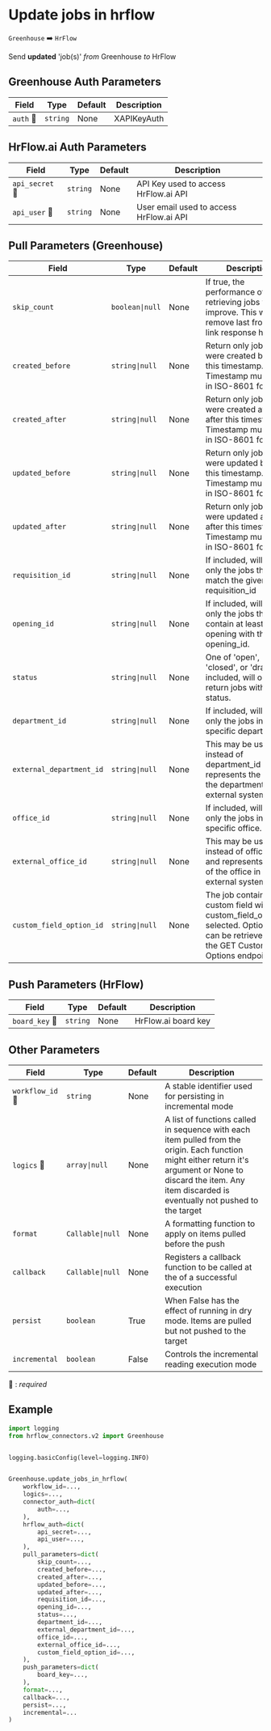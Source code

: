 # Update jobs in hrflow
`Greenhouse` :arrow_right: `HrFlow`

Send **updated** 'job(s)' _from_ Greenhouse _to_ HrFlow



## Greenhouse Auth Parameters

| Field | Type | Default | Description |
| ----- | ---- | ------- | ----------- |
| `auth` :red_circle: | `string` | None | XAPIKeyAuth |

## HrFlow.ai Auth Parameters

| Field | Type | Default | Description |
| ----- | ---- | ------- | ----------- |
| `api_secret` :red_circle: | `string` | None | API Key used to access HrFlow.ai API |
| `api_user` :red_circle: | `string` | None | User email used to access HrFlow.ai API |

## Pull Parameters (Greenhouse)

| Field | Type | Default | Description |
| ----- | ---- | ------- | ----------- |
| `skip_count`  | `boolean\|null` | None | If true, the performance of retrieving jobs will improve. This will remove last from the link response header. |
| `created_before`  | `string\|null` | None | Return only jobs that were created before this timestamp. Timestamp must be in in ISO-8601 format. |
| `created_after`  | `string\|null` | None | Return only jobs that were created at or after this timestamp. Timestamp must be in in ISO-8601 format. |
| `updated_before`  | `string\|null` | None | Return only jobs that were updated before this timestamp. Timestamp must be in in ISO-8601 format. |
| `updated_after`  | `string\|null` | None | Return only jobs that were updated at or after this timestamp. Timestamp must be in in ISO-8601 format. |
| `requisition_id`  | `string\|null` | None | If included, will return only the jobs that match the given requisition_id |
| `opening_id`  | `string\|null` | None | If included, will return only the jobs that contain at least one opening with the given opening_id. |
| `status`  | `string\|null` | None | One of 'open', 'closed', or 'draft'. If included, will only return jobs with that status. |
| `department_id`  | `string\|null` | None | If included, will return only the jobs in this specific department. |
| `external_department_id`  | `string\|null` | None | This may be used instead of department_id and represents the ID of the department in an external system. |
| `office_id`  | `string\|null` | None | If included, will return only the jobs in this specific office. |
| `external_office_id`  | `string\|null` | None | This may be used instead of office_id and represents the ID of the office in an external system. |
| `custom_field_option_id`  | `string\|null` | None | The job contains a custom field with this custom_field_option_id selected. Option IDs can be retrieved from the GET Custom Field Options endpoint. |

## Push Parameters (HrFlow)

| Field | Type | Default | Description |
| ----- | ---- | ------- | ----------- |
| `board_key` :red_circle: | `string` | None | HrFlow.ai board key |

## Other Parameters

| Field | Type | Default | Description |
| ----- | ---- | ------- | ----------- |
| `workflow_id` :red_circle: | `string` | None | A stable identifier used for persisting in incremental mode |
| `logics` :red_circle: | `array\|null` | None | A list of functions called in sequence with each item pulled from the origin. Each function might either return it's argument or None to discard the item. Any item discarded is eventually not pushed to the target |
| `format`  | `Callable\|null` | None | A formatting function to apply on items pulled before the push |
| `callback`  | `Callable\|null` | None | Registers a callback function to be called at the of a successful execution |
| `persist`  | `boolean` | True | When False has the effect of running in dry mode. Items are pulled but not pushed to the target |
| `incremental`  | `boolean` | False | Controls the incremental reading execution mode |

:red_circle: : *required*

## Example

```python
import logging
from hrflow_connectors.v2 import Greenhouse


logging.basicConfig(level=logging.INFO)


Greenhouse.update_jobs_in_hrflow(
    workflow_id=...,
    logics=...,
    connector_auth=dict(
        auth=...,
    ),
    hrflow_auth=dict(
        api_secret=...,
        api_user=...,
    ),
    pull_parameters=dict(
        skip_count=...,
        created_before=...,
        created_after=...,
        updated_before=...,
        updated_after=...,
        requisition_id=...,
        opening_id=...,
        status=...,
        department_id=...,
        external_department_id=...,
        office_id=...,
        external_office_id=...,
        custom_field_option_id=...,
    ),
    push_parameters=dict(
        board_key=...,
    ),
    format=...,
    callback=...,
    persist=...,
    incremental=...
)
```